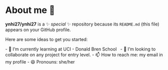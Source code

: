 # About me 👋


**ynhi27/ynhi27** is a ✨ _special_ ✨ repository because its `README.md` (this file) appears on your GitHub profile.

Here are some ideas to get you started:

<!--
- 🔭 I’m currently working on ...
--!>
- 🌱 I’m currently learning at UCI - Donald Bren School &nbsp
- 👯 I’m looking to collaborate on any project for entry level.  
<!--
- 🤔 I’m looking for help with ...
- 💬 Ask me about ...
--!>
- 📫 How to reach me: my email in my profile  
- 😄 Pronouns: she/her  
<!--
- ⚡ Fun fact: ...
--!>

